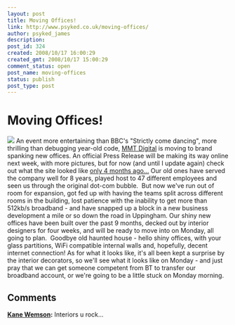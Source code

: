 ```yaml
---
layout: post
title: Moving Offices!
link: http://www.psyked.co.uk/moving-offices/
author: psyked_james
description: 
post_id: 324
created: 2008/10/17 16:00:29
created_gmt: 2008/10/17 15:00:29
comment_status: open
post_name: moving-offices
status: publish
post_type: post
---
```


# Moving Offices!

![](http://uploads.psyked.co.uk/2008/10/movingoffices1.jpg) An event more entertaining than BBC's "Strictly come dancing", more thrilling than debugging year-old code, [MMT Digital](http://www.mmtdigital.co.uk) is moving to brand spanking new offices. An official Press Release will be making its way online next week, with more pictures, but for now (and until I update again) check out what the site looked like [only 4 months ago...](http://www.mmtdigital.co.uk/RVE629007bff1284be79f1b3c1b3d0ef9ea,,.aspx) Our old ones have served the company well for 8 years, played host to 47 different employees and seen us through the original dot-com bubble.  But now we've run out of room for expansion, got fed up with having the teams split across different rooms in the building, lost patience with the inability to get more than 512kb/s broadband - and have snapped up a block in a new business development a mile or so down the road in Uppingham. Our shiny new offices have been built over the past 9 months, decked out by interior designers for four weeks, and will be ready to move into on Monday, all going to plan.  Goodbye old haunted house - hello shiny offices, with your glass partitions, WiFi compatible internal walls and, hopefully, decent internet connection! As for what it looks like, it's all been kept a surprise by the interior decorators, so we'll see what it looks like on Monday - and just pray that we can get someone competent from BT to transfer our broadband account, or we're going to be a little stuck on Monday morning.

## Comments

**[Kane Wemson](#455 "2010-11-25 09:08:19"):** Interiors u rock...

